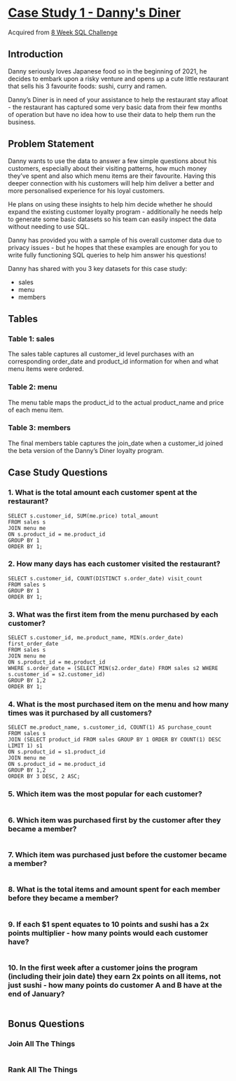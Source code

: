 # [Case Study 1 - Danny's Diner](https://8weeksqlchallenge.com/case-study-1/)
Acquired from [8 Week SQL Challenge](https://8weeksqlchallenge.com/)

## Introduction
Danny seriously loves Japanese food so in the beginning of 2021, he decides to embark upon a risky venture and opens up a cute little restaurant that sells his 3 favourite foods: sushi, curry and ramen.

Danny’s Diner is in need of your assistance to help the restaurant stay afloat - the restaurant has captured some very basic data from their few months of operation but have no idea how to use their data to help them run the business.

## Problem Statement
Danny wants to use the data to answer a few simple questions about his customers, especially about their visiting patterns, how much money they’ve spent and also which menu items are their favourite. Having this deeper connection with his customers will help him deliver a better and more personalised experience for his loyal customers.

He plans on using these insights to help him decide whether he should expand the existing customer loyalty program - additionally he needs help to generate some basic datasets so his team can easily inspect the data without needing to use SQL.

Danny has provided you with a sample of his overall customer data due to privacy issues - but he hopes that these examples are enough for you to write fully functioning SQL queries to help him answer his questions!

Danny has shared with you 3 key datasets for this case study:

- sales
- menu
- members

## Tables

### Table 1: sales
The sales table captures all customer_id level purchases with an corresponding order_date and product_id information for when and what menu items were ordered.

### Table 2: menu
The menu table maps the product_id to the actual product_name and price of each menu item.

### Table 3: members
The final members table captures the join_date when a customer_id joined the beta version of the Danny’s Diner loyalty program.

## Case Study Questions

### 1. What is the total amount each customer spent at the restaurant?
```
SELECT s.customer_id, SUM(me.price) total_amount
FROM sales s
JOIN menu me
ON s.product_id = me.product_id
GROUP BY 1
ORDER BY 1;
```


### 2. How many days has each customer visited the restaurant?
```
SELECT s.customer_id, COUNT(DISTINCT s.order_date) visit_count 
FROM sales s
GROUP BY 1
ORDER BY 1;
```

### 3. What was the first item from the menu purchased by each customer?
```
SELECT s.customer_id, me.product_name, MIN(s.order_date) first_order_date
FROM sales s
JOIN menu me
ON s.product_id = me.product_id
WHERE s.order_date = (SELECT MIN(s2.order_date) FROM sales s2 WHERE s.customer_id = s2.customer_id)
GROUP BY 1,2
ORDER BY 1;
```

### 4. What is the most purchased item on the menu and how many times was it purchased by all customers?
```
SELECT me.product_name, s.customer_id, COUNT(1) AS purchase_count
FROM sales s
JOIN (SELECT product_id FROM sales GROUP BY 1 ORDER BY COUNT(1) DESC LIMIT 1) s1
ON s.product_id = s1.product_id
JOIN menu me
ON s.product_id = me.product_id
GROUP BY 1,2
ORDER BY 3 DESC, 2 ASC;
```

### 5. Which item was the most popular for each customer?
```

```

### 6. Which item was purchased first by the customer after they became a member?
```

```

### 7. Which item was purchased just before the customer became a member?
```

```

### 8. What is the total items and amount spent for each member before they became a member?
```

```

### 9.  If each $1 spent equates to 10 points and sushi has a 2x points multiplier - how many points would each customer have?
```

```

### 10. In the first week after a customer joins the program (including their join date) they earn 2x points on all items, not just sushi - how many points do customer A and B have at the end of January?
```

```

## Bonus Questions

### Join All The Things
```

```

### Rank All The Things
```

```